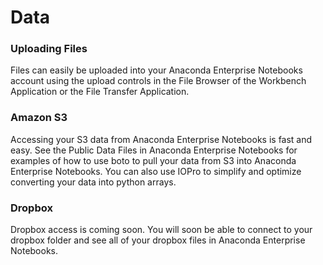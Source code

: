 # Data

### Uploading Files

Files can easily be uploaded into your Anaconda Enterprise Notebooks account using the upload controls in the File Browser of the Workbench Application or the File Transfer Application.

### Amazon S3
Accessing your S3 data from Anaconda Enterprise Notebooks is fast and easy.  See the Public Data Files in Anaconda Enterprise Notebooks for examples of how to use boto to pull your data from S3 into Anaconda Enterprise Notebooks.  You can also use IOPro to simplify and optimize converting your data into python arrays.

### Dropbox
Dropbox access is coming soon.  You will soon be able to connect to your dropbox folder and see all of your dropbox files in Anaconda Enterprise Notebooks.
